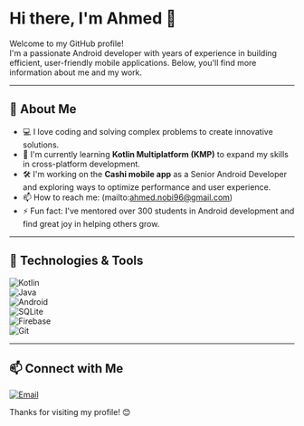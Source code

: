 # Hi there, I'm Ahmed 👋  

Welcome to my GitHub profile!  
I'm a passionate Android developer with years of experience in building efficient, user-friendly mobile applications. Below, you'll find more information about me and my work.  

---

## 🚀 About Me  

- 💻 I love coding and solving complex problems to create innovative solutions.  
- 🌱 I'm currently learning **Kotlin Multiplatform (KMP)** to expand my skills in cross-platform development.  
- 🛠️ I'm working on the **Cashi mobile app** as a Senior Android Developer and exploring ways to optimize performance and user experience.  
- 📫 How to reach me: (mailto:ahmed.nobi96@gmail.com)  
- ⚡ Fun fact: I've mentored over 300 students in Android development and find great joy in helping others grow.  

---

## 🔧 Technologies & Tools  

![Kotlin](https://img.shields.io/badge/Kotlin-0095D5?style=for-the-badge&logo=kotlin&logoColor=white)  
![Java](https://img.shields.io/badge/Java-007396?style=for-the-badge&logo=java&logoColor=white)  
![Android](https://img.shields.io/badge/Android-3DDC84?style=for-the-badge&logo=android&logoColor=white)  
![SQLite](https://img.shields.io/badge/SQLite-003B57?style=for-the-badge&logo=sqlite&logoColor=white)  
![Firebase](https://img.shields.io/badge/Firebase-FFCA28?style=for-the-badge&logo=firebase&logoColor=black)  
![Git](https://img.shields.io/badge/Git-F05032?style=for-the-badge&logo=git&logoColor=white)  

---


## 📫 Connect with Me  
[![Email](https://img.shields.io/badge/Email-D14836?style=for-the-badge&logo=gmail&logoColor=white)](mailto:ahmed.nobi95@gmail.com)  

Thanks for visiting my profile! 😊  
